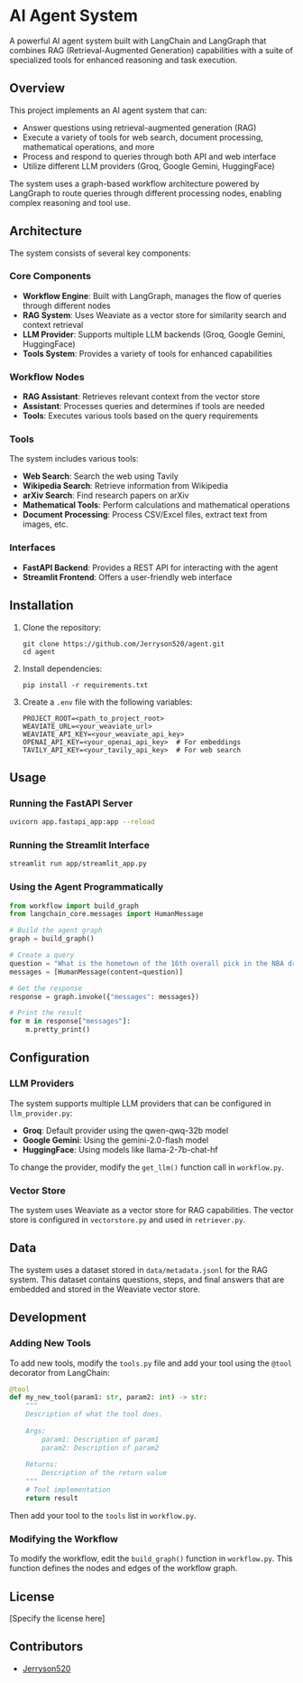 # AI Agent System

A powerful AI agent system built with LangChain and LangGraph that combines RAG (Retrieval-Augmented Generation) capabilities with a suite of specialized tools for enhanced reasoning and task execution.

## Overview

This project implements an AI agent system that can:

- Answer questions using retrieval-augmented generation (RAG)
- Execute a variety of tools for web search, document processing, mathematical operations, and more
- Process and respond to queries through both API and web interface
- Utilize different LLM providers (Groq, Google Gemini, HuggingFace)

The system uses a graph-based workflow architecture powered by LangGraph to route queries through different processing nodes, enabling complex reasoning and tool use.

## Architecture

The system consists of several key components:

### Core Components

- **Workflow Engine**: Built with LangGraph, manages the flow of queries through different nodes
- **RAG System**: Uses Weaviate as a vector store for similarity search and context retrieval
- **LLM Provider**: Supports multiple LLM backends (Groq, Google Gemini, HuggingFace)
- **Tools System**: Provides a variety of tools for enhanced capabilities

### Workflow Nodes

- **RAG Assistant**: Retrieves relevant context from the vector store
- **Assistant**: Processes queries and determines if tools are needed
- **Tools**: Executes various tools based on the query requirements

### Tools

The system includes various tools:

- **Web Search**: Search the web using Tavily
- **Wikipedia Search**: Retrieve information from Wikipedia
- **arXiv Search**: Find research papers on arXiv
- **Mathematical Tools**: Perform calculations and mathematical operations
- **Document Processing**: Process CSV/Excel files, extract text from images, etc.

### Interfaces

- **FastAPI Backend**: Provides a REST API for interacting with the agent
- **Streamlit Frontend**: Offers a user-friendly web interface

## Installation

1. Clone the repository:
   ```
   git clone https://github.com/Jerryson520/agent.git
   cd agent
   ```

2. Install dependencies:
   ```
   pip install -r requirements.txt
   ```

3. Create a `.env` file with the following variables:
   ```
   PROJECT_ROOT=<path_to_project_root>
   WEAVIATE_URL=<your_weaviate_url>
   WEAVIATE_API_KEY=<your_weaviate_api_key>
   OPENAI_API_KEY=<your_openai_api_key>  # For embeddings
   TAVILY_API_KEY=<your_tavily_api_key>  # For web search
   ```

## Usage

### Running the FastAPI Server

```bash
uvicorn app.fastapi_app:app --reload
```

### Running the Streamlit Interface

```bash
streamlit run app/streamlit_app.py
```

### Using the Agent Programmatically

```python
from workflow import build_graph
from langchain_core.messages import HumanMessage

# Build the agent graph
graph = build_graph()

# Create a query
question = "What is the hometown of the 16th overall pick in the NBA draft in 2025?"
messages = [HumanMessage(content=question)]

# Get the response
response = graph.invoke({"messages": messages})

# Print the result
for m in response["messages"]:
    m.pretty_print()
```

## Configuration

### LLM Providers

The system supports multiple LLM providers that can be configured in `llm_provider.py`:

- **Groq**: Default provider using the qwen-qwq-32b model
- **Google Gemini**: Using the gemini-2.0-flash model
- **HuggingFace**: Using models like llama-2-7b-chat-hf

To change the provider, modify the `get_llm()` function call in `workflow.py`.

### Vector Store

The system uses Weaviate as a vector store for RAG capabilities. The vector store is configured in `vectorstore.py` and used in `retriever.py`.

## Data

The system uses a dataset stored in `data/metadata.jsonl` for the RAG system. This dataset contains questions, steps, and final answers that are embedded and stored in the Weaviate vector store.

## Development

### Adding New Tools

To add new tools, modify the `tools.py` file and add your tool using the `@tool` decorator from LangChain:

```python
@tool
def my_new_tool(param1: str, param2: int) -> str:
    """
    Description of what the tool does.
    
    Args:
        param1: Description of param1
        param2: Description of param2
    
    Returns:
        Description of the return value
    """
    # Tool implementation
    return result
```

Then add your tool to the `tools` list in `workflow.py`.

### Modifying the Workflow

To modify the workflow, edit the `build_graph()` function in `workflow.py`. This function defines the nodes and edges of the workflow graph.

## License

[Specify the license here]

## Contributors

- [Jerryson520](https://github.com/Jerryson520)
